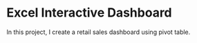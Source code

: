 # Excel Interactive Dashboard

In this project, I create a retail sales dashboard using pivot table. 
